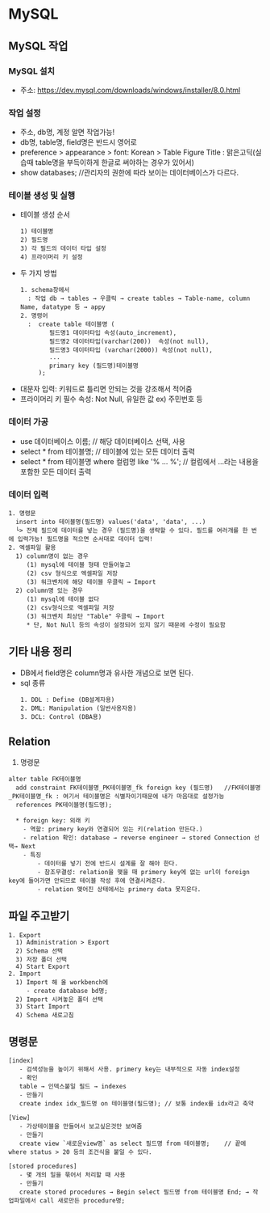 # MySQL
## MySQL 작업

### MySQL 설치
  + 주소: https://dev.mysql.com/downloads/windows/installer/8.0.html
  
### 작업 설정
  + 주소, db명, 계정 알면 작업가능!
  + db명, table명, field명은 반드시 영어로
  + preference > appearance > font: Korean > Table Figure Title : 맑은고딕(실습때 table명을 부득이하게 한글로 써야하는 경우가 있어서) 
  + show databases;  //관리자의 권한에 따라 보이는 데이터베이스가 다르다.
  
### 테이블 생성 및 실행
  + 테이블 생성 순서
    ```
    1) 테이블명 
    2) 필드명 
    3) 각 필드의 데이터 타입 설정 
    4) 프라이머리 키 설정
    ```
  + 두 가지 방법
    ```
    1. schema창에서
      : 작업 db → tables → 우클릭 → create tables → Table-name, column Name, datatype 등 → appy
    2. 명령어 
      :  create table 테이블명 (
            필드명1 데이터타입 속성(auto_increment),
            필드명2 데이터타입(varchar(200))  속성(not null),
            필드명3 데이터타입 (varchar(2000)) 속성(not null),
            ...
            primary key (필드명)테이블명
         );
     ``` 
  * 대문자 입력: 키워드로 틀리면 안되는 것을 강조해서 적어줌
  * 프라이머리 키 필수 속성: Not Null, 유일한 값  ex) 주민번호 등

### 데이터 가공
  * use 데이터베이스 이름;  // 해당 데이터베이스 선택, 사용
  * select * from 테이블명; // 테이블에 있는 모든 데이터 출력
  * select * from 테이블명 where 컬럼명 like '% ... %';  // 컬럼에서 ...라는 내용을 포함한 모든 데이터 출력

### 데이터 입력
  ```
  1. 명령문
    insert into 테이블명(필드명) values('data', 'data', ...)   
    └> 전체 필드에 데이터를 넣는 경우 (필드명)을 생략할 수 있다. 필드를 여러개를 한 번에 입력가능! 필드명을 적으면 순서대로 데이터 입력! 
  2. 엑셀파일 활용
    1) column명이 없는 경우
       (1) mysql에 테이블 형태 만들어놓고
       (2) csv 형식으로 엑셀파일 저장
       (3) 워크벤치에 해당 테이블 우클릭 → Import
    2) column명 있는 경우
       (1) mysql에 테이블 없다
       (2) csv형식으로 엑셀파일 저장
       (3) 워크벤치 최상단 "Table" 우클릭 → Import
       * 단, Not Null 등의 속성이 설정되어 있지 않기 때문에 수정이 필요함
  ```        
    
## 기타 내용 정리
  * DB에서 field명은 column명과 유사한 개념으로 보면 된다.
  * sql 종류 
    ```
    1. DDL : Define (DB설계자용)
    2. DML: Manipulation (일반사용자용)
    3. DCL: Control (DBA용)
    ```
## Relation 
 1. 명령문
  ```
  alter table FK테이블명
	add constraint FK테이블명_PK테이블명_fk foreign key (필드명)	//FK테이블명_PK테이블명_fk : 여기서 테이블명은 식별자이기때문에 내가 마음대로 설정가능
    references PK테이블명(필드명);
    
    * foreign key: 외래 키 
      - 역할: primery key와 연결되어 있는 키(relation 만든다.)
      - relation 확인: database → reverse engineer → stored Connection 선택→ Next 
      - 특징
          - 데이터를 넣기 전에 반드시 설계를 잘 해야 한다.
          - 참조무결성: relation을 맺을 때 primery key에 없는 url이 foreign key에 들어가면 안되므로 테이블 작성 후에 연결시켜준다.
          - relation 맺어진 상태에서는 primery data 못지운다.
  ``` 
## 파일 주고받기
  ```
  1. Export
	1) Administration > Export
	2) Schema 선택
	3) 저장 폴더 선택
	4) Start Export
  2. Import
	1) Import 해 올 workbench에 
	   - create database bd명;
	2) Import 시켜놓은 폴더 선택
	3) Start Import
	4) Schema 새로고침
  ```
## 명령문
  ```
  [index]
     - 검색성능을 높이기 위해서 사용. primery key는 내부적으로 자동 index설정
     - 확인
	 table → 인덱스붙일 필드 → indexes
     - 만들기
	 create index idx_필드명 on 테이블명(필드명);	// 보통 index를 idx라고 축약
		
  [View]
     - 가상테이블을 만들어서 보고싶은것만 보여줌
     - 만들기
	 create view `새로운view명` as select 필드명 from 테이블명;	// 끝에 where status > 20 등의 조건식을 붙일 수 있다.
		
  [stored procedures]
     - 몇 개의 일을 묶어서 처리할 때 사용
     - 만들기
	 create stored procedures → Begin select 필드명 from 테이블명 End; → 작업파일에서 call 새로만든 procedure명;
  
